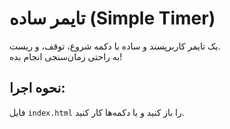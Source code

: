 # تایمر ساده (Simple Timer)

یک تایمر کاربرپسند و ساده با دکمه شروع، توقف، و ریست.  
به راحتی زمان‌سنجی انجام بده!

## نحوه اجرا:
فایل `index.html` را باز کنید و با دکمه‌ها کار کنید.
